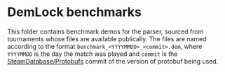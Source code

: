 # DemLock benchmarks

This folder contains benchmark demos for the parser, sourced from
tournaments whose files are available publically. The files are named according to the format
`benchmark_<YYYYMMDD>_<commit>.dem`, where `YYYYMMDD` is the day the match
was played and `commit` is the [SteamDatabase/Protobufs](https://github.com/SteamDatabase/Protobufs) commit
of the version of protobuf being used.
